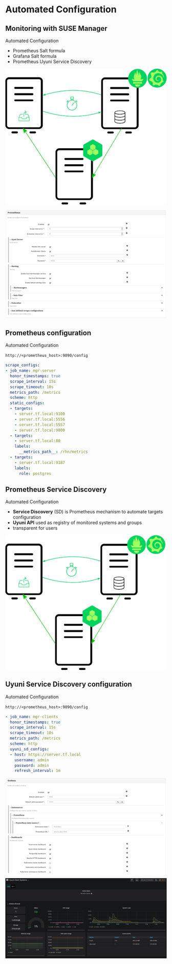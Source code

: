 <!-- .slide: data-state="divider" id="new_features" data-timing="20s" data-menu-title="Automated Configuration" -->
# Automated Configuration


<!-- .slide: data-state="normal" id="new_architecture" data-timing="20s" data-menu-title="SUMA monitoring" -->
## Monitoring with SUSE Manager

<div class="breadcrumbs">Automated Configuration</div>

* Prometheus Salt formula
* Grafana Salt formula
* Prometheus Uyuni Service Discovery

<!-- .element class="col1" -->

![SUMA Architecture](images/suma_monitoring.svg)

<!-- .element class="col1" -->


<!-- .slide: data-state="normal" class="full-screen" id="prom_formula" data-timing="20s" data-menu-title="Prometheus formula" -->
<img src="images/prometheus_formula.png">


<!-- .slide: data-state="normal" id="prom_config" data-menu-title="Prometheus configuration" -->
## Prometheus configuration

<div class="breadcrumbs">Automated Configuration</div>

`http://<prometheus_host>:9090/config`

```yaml
scrape_configs:
- job_name: mgr-server
  honor_timestamps: true
  scrape_interval: 15s
  scrape_timeout: 10s
  metrics_path: /metrics
  scheme: http
  static_configs:
  - targets:
    - server.tf.local:9100
    - server.tf.local:5556
    - server.tf.local:5557
    - server.tf.local:9800
  - targets:
    - server.tf.local:80
    labels:
      __metrics_path__: /rhn/metrics
  - targets:
    - server.tf.local:9187
    labels:
      role: postgres
```


<!-- .slide: data-state="normal" id="SD" data-timing="20s" data-menu-title="Prometheus Service Discovery" -->
## Prometheus Service Discovery

<div class="breadcrumbs">Automated Configuration</div>

* **Service Discovery** (SD) is Prometheus mechanism to automate targets configuration
* **Uyuni API** used as registry of monitored systems and groups
* transparent for users

<!-- .element class="col1" -->

<img src="images/suma_monitoring.svg" width="500">

<!-- .element class="col2" -->


<!-- .slide: data-state="normal" id="sd_config" data-menu-title="Prometheus SD configuration" -->
## Uyuni Service Discovery configuration

<div class="breadcrumbs">Automated Configuration</div>

`http://<prometheus_host>:9090/config`

```yaml
- job_name: mgr-clients
  honor_timestamps: true
  scrape_interval: 15s
  scrape_timeout: 10s
  metrics_path: /metrics
  scheme: http
  uyuni_sd_configs:
  - host: https://server.tf.local
    username: admin
    password: admin
    refresh_interval: 1m
```


<!-- .slide: data-state="normal" class="full-screen" id="grafana_formula" data-timing="20s" data-menu-title="Grafana formula" -->
<img src="images/grafana_formula.png">


<!-- .slide: data-state="blank-slide" class="full-screen" id="grafana_dashboard" data-menu-title="Grafana dashboard example" data-timing="10s" -->
<a title="Grafana dashboard example">
    <img src="images/minion_dashboard.png"/>
</a>
